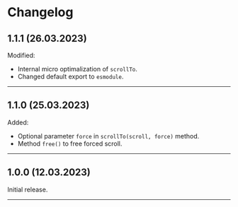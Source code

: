 # Changelog

## 1.1.1 (26.03.2023)

Modified:
* Internal micro optimalization of `scrollTo`.
* Changed default export to `esmodule`.

---

## 1.1.0 (25.03.2023)

Added:
* Optional parameter `force` in `scrollTo(scroll, force)` method.
* Method `free()` to free forced scroll.

---

## 1.0.0 (12.03.2023)

Initial release.

---
